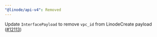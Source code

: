 ```yaml
---
"@linode/api-v4": Removed
---
```


Update `InterfacePayload` to remove `vpc_id` from LinodeCreate payload ([#12113](https://github.com/linode/manager/pull/12113))

